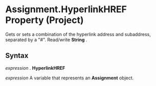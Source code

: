 
# Assignment.HyperlinkHREF Property (Project)

Gets or sets a combination of the hyperlink address and subaddress, separated by a "#". Read/write  **String** .


## Syntax

 _expression_ . **HyperlinkHREF**

 _expression_ A variable that represents an **Assignment** object.

